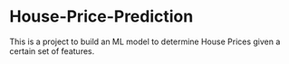 # House-Price-Prediction
This is a project to build an ML model to determine House Prices given a certain set of features.

